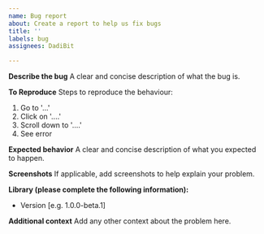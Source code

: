 ```yaml
---
name: Bug report
about: Create a report to help us fix bugs
title: ''
labels: bug
assignees: DadiBit

---
```


**Describe the bug**
A clear and concise description of what the bug is.

**To Reproduce**
Steps to reproduce the behaviour:
1. Go to '...'
2. Click on '....'
3. Scroll down to '....'
4. See error

**Expected behavior**
A clear and concise description of what you expected to happen.

**Screenshots**
If applicable, add screenshots to help explain your problem.


**Library (please complete the following information):**
 - Version [e.g. 1.0.0-beta.1]

**Additional context**
Add any other context about the problem here.
